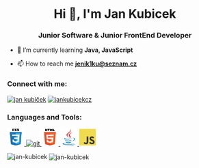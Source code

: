 <h1 align="center">Hi 👋, I'm Jan Kubicek</h1>
<h3 align="center">Junior Software & Junior FrontEnd Developer</h3>

- 🌱 I’m currently learning **Java, JavaScript**

- 📫 How to reach me **jenik1ku@seznam.cz**

<h3 align="left">Connect with me:</h3>
<p align="left">
<a href="https://fb.com/jan kubíček" target="blank"><img align="center" src="https://raw.githubusercontent.com/rahuldkjain/github-profile-readme-generator/master/src/images/icons/Social/facebook.svg" alt="jan kubíček" height="30" width="40" /></a>
<a href="https://instagram.com/jankubicekcz" target="blank"><img align="center" src="https://raw.githubusercontent.com/rahuldkjain/github-profile-readme-generator/master/src/images/icons/Social/instagram.svg" alt="jankubicekcz" height="30" width="40" /></a>
</p>

<h3 align="left">Languages and Tools:</h3>
<p align="left"> <a href="https://www.w3schools.com/css/" target="_blank" rel="noreferrer"> <img src="https://raw.githubusercontent.com/devicons/devicon/master/icons/css3/css3-original-wordmark.svg" alt="css3" width="40" height="40"/> </a> <a href="https://git-scm.com/" target="_blank" rel="noreferrer"> <img src="https://www.vectorlogo.zone/logos/git-scm/git-scm-icon.svg" alt="git" width="40" height="40"/> </a> <a href="https://www.w3.org/html/" target="_blank" rel="noreferrer"> <img src="https://raw.githubusercontent.com/devicons/devicon/master/icons/html5/html5-original-wordmark.svg" alt="html5" width="40" height="40"/> </a> <a href="https://www.java.com" target="_blank" rel="noreferrer"> <img src="https://raw.githubusercontent.com/devicons/devicon/master/icons/java/java-original.svg" alt="java" width="40" height="40"/> </a> <a href="https://developer.mozilla.org/en-US/docs/Web/JavaScript" target="_blank" rel="noreferrer"> <img src="https://raw.githubusercontent.com/devicons/devicon/master/icons/javascript/javascript-original.svg" alt="javascript" width="40" height="40"/> </a> </p>

<p><img align="left" src="https://github-readme-stats.vercel.app/api/top-langs?username=jan-kubicek&show_icons=true&locale=en&layout=compact" alt="jan-kubicek" /></p>

<p>&nbsp;<img align="center" src="https://github-readme-stats.vercel.app/api?username=jan-kubicek&show_icons=true&locale=en" alt="jan-kubicek" /></p>
